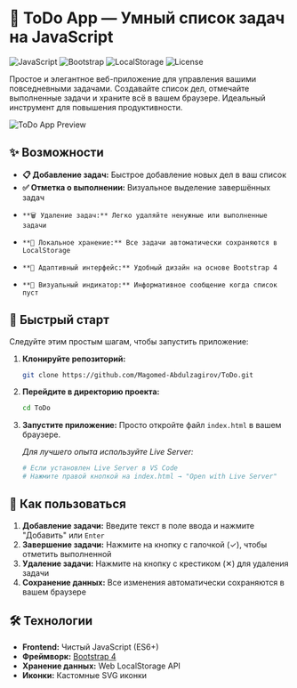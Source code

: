 # 📝 ToDo App — Умный список задач на JavaScript

![JavaScript](https://img.shields.io/badge/JavaScript-ES6%2B-yellow?logo=javascript)
![Bootstrap](https://img.shields.io/badge/Bootstrap-4.0-blue?logo=bootstrap)
![LocalStorage](https://img.shields.io/badge/Storage-LocalStorage-orange)
![License](https://img.shields.io/badge/License-MIT-green)

Простое и элегантное веб-приложение для управления вашими повседневными задачами. Создавайте список дел, отмечайте выполненные задачи и храните всё в вашем браузере. Идеальный инструмент для повышения продуктивности.

![ToDo App Preview](https://raw.githubusercontent.com/Magomed-Abdulzagirov/ToDo/main/preview.png)

## ✨ Возможности

*   **📋 Добавление задач:** Быстрое добавление новых дел в ваш список
*   **✅ Отметка о выполнении:** Визуальное выделение завершённых задач
*     **🗑️ Удаление задач:** Легко удаляйте ненужные или выполненные задачи
*     **💾 Локальное хранение:** Все задачи автоматически сохраняются в LocalStorage
*     **📱 Адаптивный интерфейс:** Удобный дизайн на основе Bootstrap 4
*     **👀 Визуальный индикатор:** Информативное сообщение когда список пуст

## 🚀 Быстрый старт

Следуйте этим простым шагам, чтобы запустить приложение:

1.  **Клонируйте репозиторий:**
    ```bash
    git clone https://github.com/Magomed-Abdulzagirov/ToDo.git
    ```

2.  **Перейдите в директорию проекта:**
    ```bash
    cd ToDo
    ```

3.  **Запустите приложение:**
    Просто откройте файл `index.html` в вашем браузере.

    *Для лучшего опыта используйте Live Server:*
    ```bash
    # Если установлен Live Server в VS Code
    # Нажмите правой кнопкой на index.html → "Open with Live Server"
    ```

## 📖 Как пользоваться

1.  **Добавление задачи:** Введите текст в поле ввода и нажмите "Добавить" или `Enter`
2.  **Завершение задачи:** Нажмите на кнопку с галочкой (✓), чтобы отметить выполненной
3.  **Удаление задачи:** Нажмите на кнопку с крестиком (✕) для удаления задачи
4.  **Сохранение данных:** Все изменения автоматически сохраняются в вашем браузере

## 🛠 Технологии

*   **Frontend:** Чистый JavaScript (ES6+)
*   **Фреймворк:** [Bootstrap 4](https://getbootstrap.com/)
*   **Хранение данных:** Web LocalStorage API
*   **Иконки:** Кастомные SVG иконки

